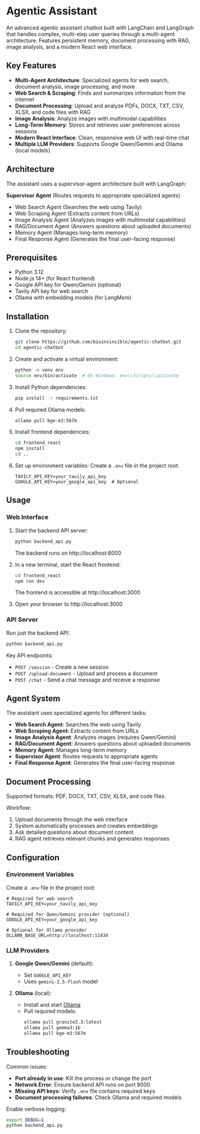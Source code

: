 # Agentic Assistant

An advanced agentic assistant chatbot built with LangChain and LangGraph that handles complex, multi-step user queries through a multi-agent architecture. Features persistent memory, document processing with RAG, image analysis, and a modern React web interface.

## Key Features

- **Multi-Agent Architecture**: Specialized agents for web search, document analysis, image processing, and more
- **Web Search & Scraping**: Finds and summarizes information from the internet
- **Document Processing**: Upload and analyze PDFs, DOCX, TXT, CSV, XLSX, and code files with RAG
- **Image Analysis**: Analyze images with multimodal capabilities
- **Long-Term Memory**: Stores and retrieves user preferences across sessions
- **Modern React Interface**: Clean, responsive web UI with real-time chat
- **Multiple LLM Providers**: Supports Google Qwen/Gemini and Ollama (local models)

## Architecture

The assistant uses a supervisor-agent architecture built with LangGraph:

**Supervisor Agent** (Routes requests to appropriate specialized agents)
- Web Search Agent (Searches the web using Tavily)
- Web Scraping Agent (Extracts content from URLs)
- Image Analysis Agent (Analyzes images with multimodal capabilities)
- RAG/Document Agent (Answers questions about uploaded documents)
- Memory Agent (Manages long-term memory)
- Final Response Agent (Generates the final user-facing response)

## Prerequisites

- Python 3.12
- Node.js 14+ (for React frontend)
- Google API key for Qwen/Gemini (optional)
- Tavily API key for web search
- Ollama with embedding models (for LangMem)

## Installation

1. Clone the repository:
   ```bash
   git clone https://github.com/biuinvincible/agentic-chatbot.git
   cd agentic-chatbot
   ```

2. Create and activate a virtual environment:
   ```bash
   python -m venv env
   source env/bin/activate  # On Windows: env\\Scripts\\activate
   ```

3. Install Python dependencies:
   ```bash
   pip install -r requirements.txt
   ```

4. Pull required Ollama models:
   ```bash
   ollama pull bge-m3:567m
   ```

5. Install frontend dependencies:
   ```bash
   cd frontend_react
   npm install
   cd ..
   ```

6. Set up environment variables:
   Create a `.env` file in the project root:
   ```env
   TAVILY_API_KEY=your_tavily_api_key
   GOOGLE_API_KEY=your_google_api_key  # Optional
   ```

## Usage

### Web Interface

1. Start the backend API server:
   ```bash
   python backend_api.py
   ```
   The backend runs on http://localhost:8000

2. In a new terminal, start the React frontend:
   ```bash
   cd frontend_react
   npm run dev
   ```
   The frontend is accessible at http://localhost:3000

3. Open your browser to http://localhost:3000

### API Server

Run just the backend API:
```bash
python backend_api.py
```

Key API endpoints:
- `POST /session` - Create a new session
- `POST /upload-document` - Upload and process a document
- `POST /chat` - Send a chat message and receive a response

## Agent System

The assistant uses specialized agents for different tasks:

- **Web Search Agent**: Searches the web using Tavily
- **Web Scraping Agent**: Extracts content from URLs
- **Image Analysis Agent**: Analyzes images (requires Qwen/Gemini)
- **RAG/Document Agent**: Answers questions about uploaded documents
- **Memory Agent**: Manages long-term memory
- **Supervisor Agent**: Routes requests to appropriate agents
- **Final Response Agent**: Generates the final user-facing response

## Document Processing

Supported formats: PDF, DOCX, TXT, CSV, XLSX, and code files.

Workflow:
1. Upload documents through the web interface
2. System automatically processes and creates embeddings
3. Ask detailed questions about document content
4. RAG agent retrieves relevant chunks and generates responses

## Configuration

### Environment Variables

Create a `.env` file in the project root:

```env
# Required for web search
TAVILY_API_KEY=your_tavily_api_key

# Required for Qwen/Gemini provider (optional)
GOOGLE_API_KEY=your_google_api_key

# Optional for Ollama provider
OLLAMA_BASE_URL=http://localhost:11434
```

### LLM Providers

1. **Google Qwen/Gemini** (default):
   - Set `GOOGLE_API_KEY`
   - Uses `gemini-2.5-flash` model

2. **Ollama** (local):
   - Install and start [Ollama](https://ollama.com/)
   - Pull required models:
     ```bash
     ollama pull granite3.3:latest
     ollama pull gemma3:1b
     ollama pull bge-m3:567m
     ```

## Troubleshooting

Common issues:
- **Port already in use**: Kill the process or change the port
- **Network Error**: Ensure backend API runs on port 8000
- **Missing API keys**: Verify `.env` file contains required keys
- **Document processing failures**: Check Ollama and required models

Enable verbose logging:
```bash
export DEBUG=1
python backend_api.py
```